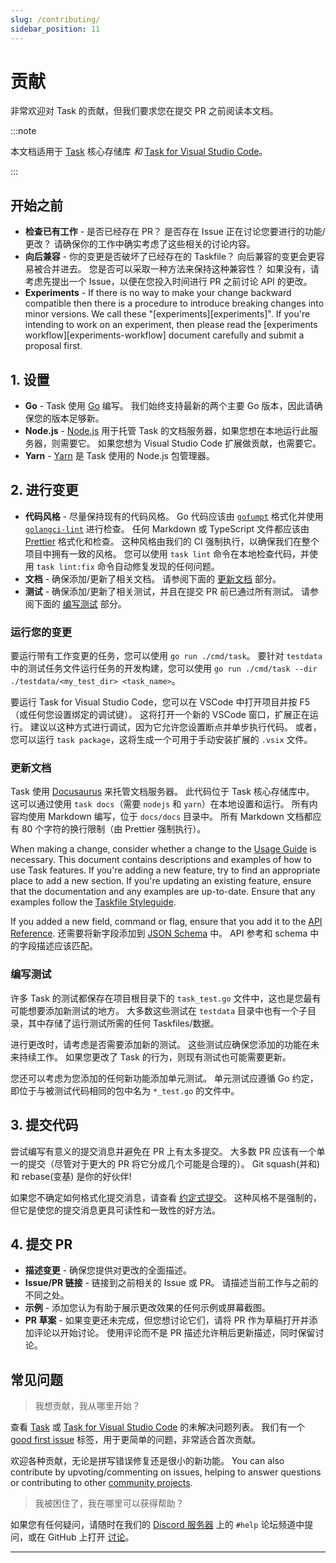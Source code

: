 ```yaml
---
slug: /contributing/
sidebar_position: 11
---
```


# 贡献

非常欢迎对 Task 的贡献，但我们要求您在提交 PR 之前阅读本文档。

:::note

本文档适用于 [Task][task] 核心存储库 _和_ [Task for Visual Studio Code][vscode-task]。

:::

## 开始之前

- **检查已有工作** - 是否已经存在 PR？ 是否存在 Issue 正在讨论您要进行的功能/更改？ 请确保你的工作中确实考虑了这些相关的讨论内容。
- **向后兼容** - 你的变更是否破坏了已经存在的 Taskfile？ 向后兼容的变更会更容易被合并进去。 您是否可以采取一种方法来保持这种兼容性？ 如果没有，请考虑先提出一个 Issue，以便在您投入时间进行 PR 之前讨论 API 的更改。
- **Experiments** - If there is no way to make your change backward compatible then there is a procedure to introduce breaking changes into minor versions. We call these "\[experiments\]\[experiments\]". If you're intending to work on an experiment, then please read the \[experiments workflow\]\[experiments-workflow\] document carefully and submit a proposal first.

## 1. 设置

- **Go** - Task 使用 [Go][go] 编写。 我们始终支持最新的两个主要 Go 版本，因此请确保您的版本足够新。
- **Node.js** - [Node.js][nodejs] 用于托管 Task 的文档服务器，如果您想在本地运行此服务器，则需要它。 如果您想为 Visual Studio Code 扩展做贡献，也需要它。
- **Yarn** - [Yarn][yarn] 是 Task 使用的 Node.js 包管理器。

## 2. 进行变更

- **代码风格** - 尽量保持现有的代码风格。 Go 代码应该由 [`gofumpt`][gofumpt] 格式化并使用 [`golangci-lint`][golangci-lint] 进行检查。 任何 Markdown 或 TypeScript 文件都应该由 [Prettier][prettier] 格式化和检查。 这种风格由我们的 CI 强制执行，以确保我们在整个项目中拥有一致的风格。 您可以使用 `task lint` 命令在本地检查代码，并使用 `task lint:fix` 命令自动修复发现的任何问题。
- **文档** - 确保添加/更新了相关文档。 请参阅下面的 [更新文档](#更新文档) 部分。
- **测试** - 确保添加/更新了相关测试，并且在提交 PR 前已通过所有测试。 请参阅下面的 [编写测试](#编写测试) 部分。

### 运行您的变更

要运行带有工作变更的任务，您可以使用 `go run ./cmd/task`。 要针对 `testdata` 中的测试任务文件运行任务的开发构建，您可以使用 `go
run ./cmd/task --dir ./testdata/<my_test_dir> <task_name>`。

要运行 Task for Visual Studio Code，您可以在 VSCode 中打开项目并按 F5（或任何您设置绑定的调试键）。 这将打开一个新的 VSCode 窗口，扩展正在运行。 建议以这种方式进行调试，因为它允许您设置断点并单步执行代码。 或者，您可以运行 `task package`，这将生成一个可用于手动安装扩展的 `.vsix` 文件。

### 更新文档

Task 使用 [Docusaurus][docusaurus] 来托管文档服务器。 此代码位于 Task 核心存储库中。 这可以通过使用 `task docs`（需要 `nodejs` 和 `yarn`）在本地设置和运行。 所有内容均使用 Markdown 编写，位于 `docs/docs` 目录中。 所有 Markdown 文档都应有 80 个字符的换行限制（由 Prettier 强制执行）。

When making a change, consider whether a change to the [Usage Guide](/usage) is necessary. This document contains descriptions and examples of how to use Task features. If you're adding a new feature, try to find an appropriate place to add a new section. If you're updating an existing feature, ensure that the documentation and any examples are up-to-date. Ensure that any examples follow the [Taskfile Styleguide](/styleguide).

If you added a new field, command or flag, ensure that you add it to the [API Reference](/api). 还需要将新字段添加到 [JSON Schema][json-schema] 中。 API 参考和 schema 中的字段描述应该匹配。

### 编写测试

许多 Task 的测试都保存在项目根目录下的 `task_test.go` 文件中，这也是您最有可能想要添加新测试的地方。 大多数这些测试在 `testdata` 目录中也有一个子目录，其中存储了运行测试所需的任何 Taskfiles/数据。

进行更改时，请考虑是否需要添加新的测试。 这些测试应确保您添加的功能在未来持续工作。 如果您更改了 Task 的行为，则现有测试也可能需要更新。

您还可以考虑为您添加的任何新功能添加单元测试。 单元测试应遵循 Go 约定，即位于与被测试代码相同的包中名为 `*_test.go` 的文件中。

## 3. 提交代码

尝试编写有意义的提交消息并避免在 PR 上有太多提交。 大多数 PR 应该有一个单一的提交（尽管对于更大的 PR 将它分成几个可能是合理的）。 Git squash(并和) 和 rebase(变基) 是你的好伙伴!

如果您不确定如何格式化提交消息，请查看 [约定式提交][conventional-commits]。 这种风格不是强制的，但它是使您的提交消息更具可读性和一致性的好方法。

## 4. 提交 PR

- **描述变更** - 确保您提供对更改的全面描述。
- **Issue/PR 链接** - 链接到之前相关的 Issue 或 PR。 请描述当前工作与之前的不同之处。
- **示例** - 添加您认为有助于展示更改效果的任何示例或屏幕截图。
- **PR 草案** - 如果变更还未完成，但您想讨论它们，请将 PR 作为草稿打开并添加评论以开始讨论。 使用评论而不是 PR 描述允许稍后更新描述，同时保留讨论。

## 常见问题

> 我想贡献，我从哪里开始？

查看 [Task][task-open-issues] 或 [Task for Visual Studio Code][vscode-task-open-issues] 的未解决问题列表。 我们有一个 [good first issue][good-first-issue] 标签，用于更简单的问题，非常适合首次贡献。

欢迎各种贡献，无论是拼写错误修复还是很小的新功能。 You can also contribute by upvoting/commenting on issues, helping to answer questions or contributing to other [community projects](/community).

> 我被困住了，我在哪里可以获得帮助？

如果您有任何疑问，请随时在我们的 [Discord 服务器][discord-server] 上的 `#help` 论坛频道中提问，或在 GitHub 上打开 [讨论][discussion]。

---

<!-- prettier-ignore-start -->

<!-- prettier-ignore-end -->
[task]: https://github.com/saturn4er/task
[vscode-task]: https://github.com/go-task/vscode-task
[go]: https://go.dev
[gofumpt]: https://github.com/mvdan/gofumpt
[golangci-lint]: https://golangci-lint.run
[prettier]: https://prettier.io
[nodejs]: https://nodejs.org/en/
[yarn]: https://yarnpkg.com/
[docusaurus]: https://docusaurus.io
[json-schema]: https://github.com/saturn4er/task/blob/main/docs/static/schema.json
[task-open-issues]: https://github.com/saturn4er/task/issues
[vscode-task-open-issues]: https://github.com/go-task/vscode-task/issues
[good-first-issue]: https://github.com/saturn4er/task/issues?q=is%3Aissue+is%3Aopen+label%3A%22good+first+issue%22
[discord-server]: https://discord.gg/6TY36E39UK
[discussion]: https://github.com/saturn4er/task/discussions
[conventional-commits]: https://www.conventionalcommits.org
